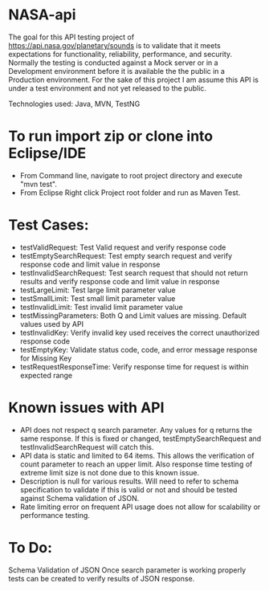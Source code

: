 # NASA-api

The goal for this API testing project of https://api.nasa.gov/planetary/sounds is to validate that it meets expectations for functionality, reliability, performance, and security.  
Normally the testing is conducted against a Mock server or in a Development environment before it is available the the public in a Production environment.  For the sake of this project I am assume this API is under a test environment and not yet released to the public.

Technologies used: Java, MVN, TestNG

# To run import zip or clone into Eclipse/IDE
* From Command line, navigate to root project directory and execute "mvn test".
* From Eclipse Right click Project root folder and run as Maven Test.

# Test Cases:
* testValidRequest: Test Valid request and verify response code
* testEmptySearchRequest: Test empty search request and verify response code and limit value in response
* testInvalidSearchRequest: Test search request that should not return results and verify response code and limit value in response	
* testLargeLimit: Test large limit parameter value
* testSmallLimit: Test small limit parameter value
* testInvalidLimit: Test invalid limit parameter value
* testMissingParameters: Both Q and Limit values are missing.  Default values used by API
* testInvalidKey: Verify invalid key used receives the correct unauthorized response code
* testEmptyKey: Validate status code, code, and error message response for Missing Key
* testRequestResponseTime: Verify response time for request is within expected range

# Known issues with API
* API does not respect q search parameter. Any values for q returns the same response.  If this is fixed or changed, testEmptySearchRequest and testInvalidSearchRequest will catch this.
* API data is static and limited to 64 items.  This allows the verification of count parameter to reach an upper limit.  Also response time testing of extreme limit size is not done due to this known issue.
* Description is null for various results.  Will need to refer to schema specification to validate if this is valid or not and should be tested against Schema validation of JSON.
* Rate limiting error on frequent API usage does not allow for scalability or performance testing.  

# To Do:
Schema Validation of JSON
Once search parameter is working properly tests can be created to verify results of JSON response.
